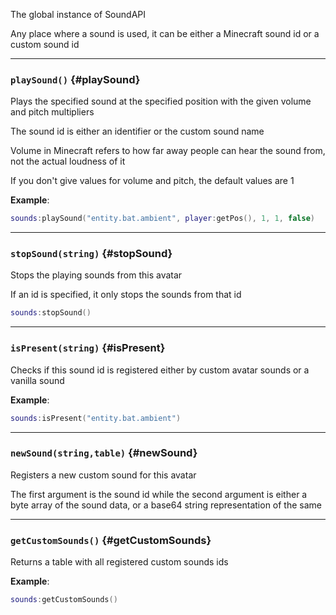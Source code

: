 The global instance of SoundAPI

Any place where a sound is used, it can be either a Minecraft sound id or a custom sound id

---

### `playSound()` {#playSound}

Plays the specified sound at the specified position with the given volume and pitch multipliers

The sound id is either an identifier or the custom sound name

Volume in Minecraft refers to how far away people can hear the sound from, not the actual loudness of it

If you don't give values for volume and pitch, the default values are 1

**Example**:

```lua
sounds:playSound("entity.bat.ambient", player:getPos(), 1, 1, false)
```

---

### `stopSound(string)` {#stopSound}

Stops the playing sounds from this avatar

If an id is specified, it only stops the sounds from that id

```lua
sounds:stopSound()
```

---

### `isPresent(string)` {#isPresent}

Checks if this sound id is registered either by custom avatar sounds or a vanilla sound

**Example**:

```lua
sounds:isPresent("entity.bat.ambient")
```

---

### `newSound(string,table)` {#newSound}

Registers a new custom sound for this avatar

The first argument is the sound id while the second argument is either a byte array of the sound data, or a base64 string representation of the same

---

### `getCustomSounds()` {#getCustomSounds}

Returns a table with all registered custom sounds ids

**Example**:

```lua
sounds:getCustomSounds()
```
